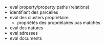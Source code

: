 * eval property/property paths (relations)
* identifiant des parcelles
* eval des clusters propriétaire
    * propriétés des propriétaires pas matchés
* eval des natures
* eval adresses
* eval documents 